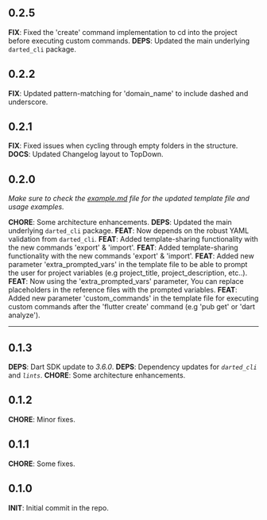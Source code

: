 ## 0.2.5
**FIX**: Fixed the 'create' command implementation to cd into the project before executing custom commands.
**DEPS**: Updated the main underlying `darted_cli` package.

## 0.2.2
**FIX**: Updated pattern-matching for 'domain_name' to include dashed and underscore.

## 0.2.1
**FIX**: Fixed issues when cycling through empty folders in the structure.
**DOCS**: Updated Changelog layout to TopDown.

## 0.2.0
*Make sure to check the [example.md](example\example.md) file for the updated template file and usage examples.*

**CHORE**: Some architecture enhancements.
**DEPS**: Updated the main underlying `darted_cli` package.
**FEAT**: Now depends on the robust YAML validation from `darted_cli`.
**FEAT**: Added template-sharing functionality with the new commands 'export' & 'import'.
**FEAT**: Added template-sharing functionality with the new commands 'export' & 'import'.
**FEAT**: Added new parameter 'extra_prompted_vars' in the template file to be able to prompt the user for project variables (e.g project_title, project_description, etc..).
**FEAT**: Now using the 'extra_prompted_vars' parameter, You can replace placeholders in the reference files with the prompted variables.
**FEAT**: Added new parameter 'custom_commands' in the template file for executing custom commands after the 'flutter create' command (e.g 'pub get' or 'dart analyze').

----

## 0.1.3

**DEPS**: Dart SDK update to _3.6.0_.
**DEPS**: Dependency updates for _`darted_cli`_ and _`lints`_.
**CHORE**: Some architecture enhancements.

## 0.1.2

**CHORE**: Minor fixes.

## 0.1.1

**CHORE**: Some fixes.

## 0.1.0

**INIT**: Initial commit in the repo.

